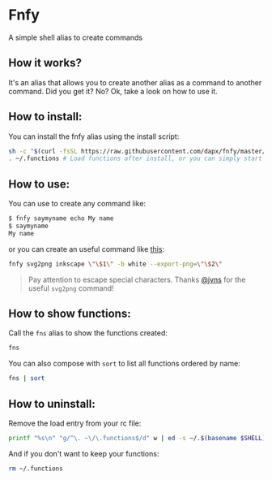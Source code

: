 # Fnfy

A simple shell alias to create commands

## How it works?

It's an alias that allows you to create another alias as a command to another command.
Did you get it? No? Ok, take a look on how to use it.

## How to install:

You can install the fnfy alias using the install script:

```sh
sh -c "$(curl -fsSL https://raw.githubusercontent.com/dapx/fnfy/master/install.sh)"
. ~/.functions # Load functions after install, or you can simply start a new shell session.
```

## How to use:

You can use to create any command like:

```sh
$ fnfy saymyname echo My name
$ saymyname
My name
```

or you can create an useful command like [this](https://twitter.com/b0rk/status/1308070270809317377/photo/1):

```sh
fnfy svg2png inkscape \"\$1\" -b white --export-png=\"\$2\"
```

> Pay attention to escape special characters.
> Thanks [@jvns](https://github.com/jvns) for the useful `svg2png` command!

## How to show functions:

Call the `fns` alias to show the functions created:

```sh
fns
```

You can also compose with `sort` to list all functions ordered by name:

```sh
fns | sort
```

## How to uninstall:

Remove the load entry from your rc file:

```sh
printf "%s\n" "g/^\. ~\/\.functions$/d" w | ed -s ~/.$(basename $SHELL)rc
```

And if you don't want to keep your functions:

```sh
rm ~/.functions
```
